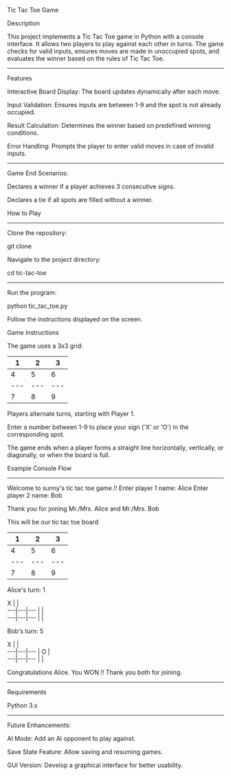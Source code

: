  Tic Tac Toe Game

Description

This project implements a Tic Tac Toe game in Python with a console interface. It allows two players to play against each other in turns. The game checks for valid inputs, ensures moves are made in unoccupied spots, and evaluates the winner based on the rules of Tic Tac Toe.
__________________________________________________________________________________________________________________________________
Features

Interactive Board Display: The board updates dynamically after each move.

Input Validation: Ensures inputs are between 1-9 and the spot is not already occupied.

Result Calculation: Determines the winner based on predefined winning conditions.

Error Handling: Prompts the player to enter valid moves in case of invalid inputs.
____________________________________________________________________________________________________________________________________
Game End Scenarios:

Declares a winner if a player achieves 3 consecutive signs.

Declares a tie if all spots are filled without a winner.

How to Play
_____________________________________________________________________________________________________________________________________
Clone the repository:

git clone <repository-url>

Navigate to the project directory:

cd tic-tac-toe
______________________________________________________________________________________________________________________________________
Run the program:

python tic_tac_toe.py

Follow the instructions displayed on the screen.

Game Instructions

The game uses a 3x3 grid:

 1 | 2 | 3
---|---|---
 4 | 5 | 6
---|---|---
 7 | 8 | 9

Players alternate turns, starting with Player 1.

Enter a number between 1-9 to place your sign ('X' or 'O') in the corresponding spot.

The game ends when a player forms a straight line horizontally, vertically, or diagonally, or when the board is full.

Example Console Flow
________________________________________________________________________________________________________________________
Welcome to sunny's tic tac toe game.!!
Enter player 1 name: Alice
Enter player 2 name: Bob

Thank you for joining Mr./Mrs. Alice and Mr./Mrs. Bob

This will be our tic tac toe board

 1 | 2 | 3
---|---|---
 4 | 5 | 6
---|---|---
 7 | 8 | 9

Alice's turn:
1

   X |   |  
  ---|---|---
     |   |  
  ---|---|---
     |   |  

Bob's turn:
5

   X |   |  
  ---|---|---
     | O |  
  ---|---|---
     |   |  

Congratulations Alice. You WON.!!
Thank you both for joining.
_____________________________________________________________________________________________________________________________
Requirements

Python 3.x
_____________________________________________________________________________________________________________________________
Future Enhancements:

AI Mode: Add an AI opponent to play against.

Save State Feature: Allow saving and resuming games.

GUI Version: Develop a graphical interface for better usability.


